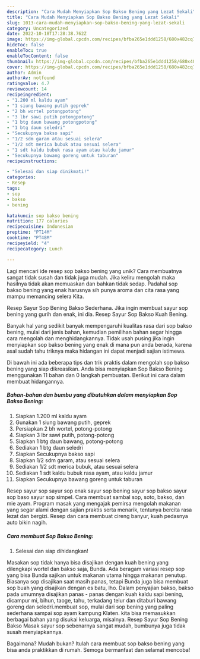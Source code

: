 ```yaml
---
description: "Cara Mudah Menyiapkan Sop Bakso Bening yang Lezat Sekali"
title: "Cara Mudah Menyiapkan Sop Bakso Bening yang Lezat Sekali"
slug: 1013-cara-mudah-menyiapkan-sop-bakso-bening-yang-lezat-sekali
category: Uncategorized
date: 2022-10-18T17:28:38.762Z
image: https://img-global.cpcdn.com/recipes/bfba265e1ddd1258/680x482cq70/sop-bakso-bening-foto-resep-utama.jpg
hideToc: false
enableToc: true
enableTocContent: false
thumbnail: https://img-global.cpcdn.com/recipes/bfba265e1ddd1258/680x482cq70/sop-bakso-bening-foto-resep-utama.jpg
cover: https://img-global.cpcdn.com/recipes/bfba265e1ddd1258/680x482cq70/sop-bakso-bening-foto-resep-utama.jpg
author: Admin
authorAv: notfound
ratingvalue: 4.7
reviewcount: 14
recipeingredient:
- "1.200 ml kaldu ayam"
- "1 siung bawang putih geprek"
- "2 bh wortel potongpotong"
- "3 lbr sawi putih potongpotong"
- "1 btg daun bawang potongpotong"
- "1 btg daun seledri"
- "Secukupnya bakso sapi"
- "1/2 sdm garam atau sesuai selera"
- "1/2 sdt merica bubuk atau sesuai selera"
- "1 sdt kaldu bubuk rasa ayam atau kaldu jamur"
- "Secukupnya bawang goreng untuk taburan"
recipeinstructions:

- "Selesai dan siap dinikmati!"
categories:
- Resep
tags:
- sop
- bakso
- bening

katakunci: sop bakso bening 
nutrition: 177 calories
recipecuisine: Indonesian
preptime: "PT14M"
cooktime: "PT48M"
recipeyield: "4"
recipecategory: Lunch

---
```





Lagi mencari ide resep sop bakso bening yang unik? Cara membuatnya sangat tidak susah dan tidak juga mudah. Jika keliru mengolah maka hasilnya tidak akan memuaskan dan bahkan tidak sedap. Padahal sop bakso bening yang enak harusnya sih punya aroma dan cita rasa yang mampu memancing selera Kita.





Resep Sayur Sop Bening Bakso Sederhana. Jika ingin membuat sayur sop bening yang gurih dan enak, ini dia. Resep Sayur Sop Bakso Kuah Bening.

Banyak hal yang sedikit banyak mempengaruhi kualitas rasa dari sop bakso bening, mulai dari jenis bahan, kemudian pemilihan bahan segar hingga cara mengolah dan menghidangkannya. Tidak usah pusing jika ingin menyiapkan sop bakso bening yang enak di mana pun anda berada, karena asal sudah tahu triknya maka hidangan ini dapat menjadi sajian istimewa.






Di bawah ini ada beberapa tips dan trik praktis dalam mengolah sop bakso bening yang siap dikreasikan. Anda bisa menyiapkan Sop Bakso Bening menggunakan 11 bahan dan 0 langkah pembuatan. Berikut ini cara dalam membuat hidangannya.

<!--inarticleads1-->

##### Bahan-bahan dan bumbu yang dibutuhkan dalam menyiapkan Sop Bakso Bening:

1. Siapkan 1.200 ml kaldu ayam
1. Gunakan 1 siung bawang putih, geprek
1. Persiapkan 2 bh wortel, potong-potong
1. Siapkan 3 lbr sawi putih, potong-potong
1. Siapkan 1 btg daun bawang, potong-potong
1. Sediakan 1 btg daun seledri
1. Siapkan Secukupnya bakso sapi
1. Siapkan 1/2 sdm garam, atau sesuai selera
1. Sediakan 1/2 sdt merica bubuk, atau sesuai selera
1. Sediakan 1 sdt kaldu bubuk rasa ayam, atau kaldu jamur
1. Siapkan Secukupnya bawang goreng untuk taburan


Resep sayur sop sayur sop enak sayur sop bening sayur sop bakso sayur sop baso sayur sop simpel. Cara membuat sambal sop, soto, bakso, dan mie ayam. Program masak yang mengajak pemirsa mengolah makanan yang segar alami dengan sajian praktis serta menarik, tentunya bercita rasa lezat dan bergizi. Resep dan cara membuat cireng banyur, kuah pedasnya auto bikin nagih. 

<!--inarticleads2-->

##### Cara membuat Sop Bakso Bening:


1. Selesai dan siap dihidangkan!

Masakan sop tidak hanya bisa disajikan dengan kuah bening yang dilengkapi wortel dan bakso saja, Bunda. Ada beragam variasi resep sop yang bisa Bunda sajikan untuk makanan utama hingga makanan penutup. Biasanya sop disajikan saat masih panas, tetapi Bunda juga bisa membuat sop buah yang disajikan dengan es batu, lho. Dalam penyajian bakso, bakso pada umumnya disajikan panas - panas dengan kuah kaldu sapi bening, dicampur mi, bihun, taoge, tahu, terkadang telur dan ditaburi bawang goreng dan seledri.membuat sop, mulai dari sop bening yang paling sederhana sampai sop ayam kampung Klaten. kita bisa memasukkan berbagai bahan yang disukai keluarga, misalnya. Resep Sayur Sop Bening Bakso Masak sayur sop sebenarnya sangat mudah, bumbunya juga tidak susah menyiapkannya. 

Bagaimana? Mudah bukan? Itulah cara membuat sop bakso bening yang bisa anda praktikkan di rumah. Semoga bermanfaat dan selamat mencoba!
